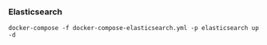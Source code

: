 ### Elasticsearch

```shell
docker-compose -f docker-compose-elasticsearch.yml -p elasticsearch up -d
```